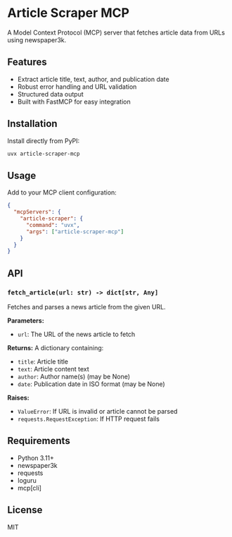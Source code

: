 # Article Scraper MCP

A Model Context Protocol (MCP) server that fetches article data from URLs using newspaper3k.

## Features

- Extract article title, text, author, and publication date
- Robust error handling and URL validation
- Structured data output
- Built with FastMCP for easy integration

## Installation

Install directly from PyPI:

```bash
uvx article-scraper-mcp
```

## Usage

Add to your MCP client configuration:

```json
{
  "mcpServers": {
    "article-scraper": {
      "command": "uvx",
      "args": ["article-scraper-mcp"]
    }
  }
}
```

## API

### `fetch_article(url: str) -> dict[str, Any]`

Fetches and parses a news article from the given URL.

**Parameters:**
- `url`: The URL of the news article to fetch

**Returns:**
A dictionary containing:
- `title`: Article title
- `text`: Article content text
- `author`: Author name(s) (may be None)
- `date`: Publication date in ISO format (may be None)

**Raises:**
- `ValueError`: If URL is invalid or article cannot be parsed
- `requests.RequestException`: If HTTP request fails

## Requirements

- Python 3.11+
- newspaper3k
- requests
- loguru
- mcp[cli]

## License

MIT
